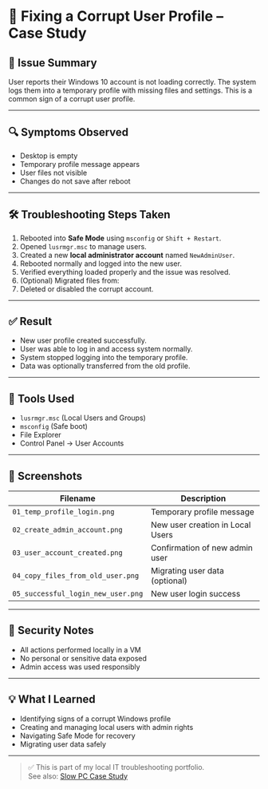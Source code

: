 # 👤 Fixing a Corrupt User Profile – Case Study

## 📝 Issue Summary
User reports their Windows 10 account is not loading correctly. The system logs them into a temporary profile with missing files and settings. This is a common sign of a corrupt user profile.

---

## 🔍 Symptoms Observed
- Desktop is empty
- Temporary profile message appears
- User files not visible
- Changes do not save after reboot

---

## 🛠️ Troubleshooting Steps Taken

1. Rebooted into **Safe Mode** using `msconfig` or `Shift + Restart`.
2. Opened `lusrmgr.msc` to manage users.
3. Created a new **local administrator account** named `NewAdminUser`.
4. Rebooted normally and logged into the new user.
5. Verified everything loaded properly and the issue was resolved.
6. (Optional) Migrated files from:
7. Deleted or disabled the corrupt account.

---

## ✅ Result
- New user profile created successfully.
- User was able to log in and access system normally.
- System stopped logging into the temporary profile.
- Data was optionally transferred from the old profile.

---

## 🔧 Tools Used
- `lusrmgr.msc` (Local Users and Groups)
- `msconfig` (Safe boot)
- File Explorer
- Control Panel → User Accounts

---

## 📸 Screenshots
| Filename                          | Description                            |
|----------------------------------|----------------------------------------|
| `01_temp_profile_login.png`      | Temporary profile message              |
| `02_create_admin_account.png`    | New user creation in Local Users       |
| `03_user_account_created.png`    | Confirmation of new admin user         |
| `04_copy_files_from_old_user.png`| Migrating user data (optional)         |
| `05_successful_login_new_user.png`| New user login success                 |

---

## 🔐 Security Notes
- All actions performed locally in a VM
- No personal or sensitive data exposed
- Admin access was used responsibly

---

## 💡 What I Learned
- Identifying signs of a corrupt Windows profile
- Creating and managing local users with admin rights
- Navigating Safe Mode for recovery
- Migrating user data safely

---

> ✅ This is part of my local IT troubleshooting portfolio.  
> See also: [Slow PC Case Study](./Slow_PC_Troubleshooting_Case_Study)
